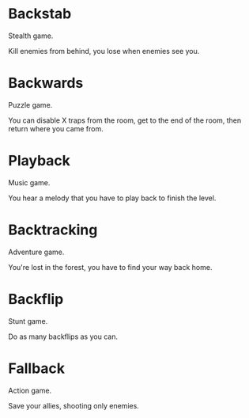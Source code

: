# Backstab

Stealth game.

Kill enemies from behind, you lose when enemies see you.

# Backwards

Puzzle game.

You can disable X traps from the room, get to the end of the room, then return where you came from.

# Playback

Music game.

You hear a melody that you have to play back to finish the level.

# Backtracking

Adventure game.

You're lost in the forest, you have to find your way back home.

# Backflip

Stunt game.

Do as many backflips as you can.

# Fallback

Action game.

Save your allies, shooting only enemies.